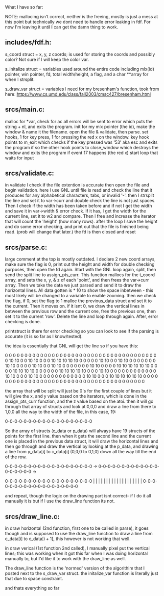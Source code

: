 What I have so far:

NOTE: mallocing isn't correct, neither is the freeing, mostly is just a mess at this point but technically we dont need
to handle error leaking in fdf. For now I'm leaving it until I can get the damn thing to work.

includes/fdf.h:
---------------
s_coord struct = x, y, z coords; is used for storing the coords and possibly color? Not sure if I will keep the color var.

s_initalize struct = variables used around the entire code including mlx(id) pointer, win pointer, fd, total width/height,
a flag, and a char **array for when I strsplit.

s_draw_var struct = variables I need for my bresenham's function, took from here: https://www.cs.umd.edu/class/fall2003/cmsc427/bresenham.html

srcs/main.c:
------------
malloc for *var, check for ac
all errors will be sent to error which puts the string + nl, and exits the program.
init for my mlx pointer (the id), make the window & name it the filename.
open the file & validate, then parse.
set hooks, 1 for key press, 1 for pressing the red x on the window.
key hook points to m_exit which checks if the key pressed was '53' aka esc and exits the program if so
the other hook points to close_window which destroys the window and exits the program if event 17 happens (the red x)
start loop that waits for input

srcs/validate.c:
----------------
in validate I check if the file extention is accurate
then open the file and begin validation.
here I use GNL until file is read and check the line that it produces for any alphabetical characters, tabs, or invalid '-'.
then I strsplit the line and set it to var->curr and double check the line is not just spaces.
Then I check if the width has been taken before and if not I get the width and save it in var->width & error check.
If it has, I get the width for the current line, set it to w2 and compare.
Then I free and increase the iterator that will count the 'height' (how many rows).
after the loop I save the height and do some error checking, and print out that the file is finished being read. (prob will change that later.)
the fd is then closed and reset

srcs/parse.c:
-------------
large comment at the top is mostly outdated.
I declare 2 new coord arrays, make sure the flag is 0, print out the height and width for double checking purposes, 
then open the fd again. Start with the GNL loop again, split, then send the split line to assign_pts_curr.
This function mallocs for the t_coord array, and sets the x, y, & z of each 'point', and then frees the var->curr array.
Then we take the data we just parsed and send it to draw the horizontal lines.
All data gotten is * 10 to show the space inbetween - this most likely will be changed to a variable to enable zooming.
then we check the flag, if 0, set the flag to 1 malloc the previous_data struct and set it to the current. Then it moves on.
if it isnt 0, we draw the vertical lines in between the previous row and the current one, free the previous one,
then set it to the current 'row'. Delete the line and loop through again. After, error checking is done.

printstruct is there for error checking so you can look to see if the parsing is accurate (it is so far as I know/tested).

the idea is essentially that GNL will get the line so if you have this:

0  0  0  0  0  0  0  0  0  0  0  0  0  0  0  0  0  0  0
0  0  0  0  0  0  0  0  0  0  0  0  0  0  0  0  0  0  0
0  0 10 10  0  0 10 10  0  0  0 10 10 10 10 10  0  0  0
0  0 10 10  0  0 10 10  0  0  0  0  0  0  0 10 10  0  0
0  0 10 10  0  0 10 10  0  0  0  0  0  0  0 10 10  0  0
0  0 10 10 10 10 10 10  0  0  0  0 10 10 10 10  0  0  0
0  0  0 10 10 10 10 10  0  0  0 10 10  0  0  0  0  0  0
0  0  0  0  0  0 10 10  0  0  0 10 10  0  0  0  0  0  0
0  0  0  0  0  0 10 10  0  0  0 10 10 10 10 10 10  0  0
0  0  0  0  0  0  0  0  0  0  0  0  0  0  0  0  0  0  0
0  0  0  0  0  0  0  0  0  0  0  0  0  0  0  0  0  0  0

the array that will be split will just be 0's for the first couple of lines but it will give the x, and y value based
on the iterators, which is done in the assign_pts_curr function, and the z value based on the atoi.
then it will go through that array of structs and look at 0,0,0 and draw a line from there to 1,0,0 all the way to the width
of the file, in this case, 19:

0-0-0-0-0-0-0-0-0-0-0-0-0-0-0-0-0-0-0

So the array of structs (c_data or p_data) will always have 19 structs of the points for the 
first line. then when it gets the second line and the current one is placed in the previous data struct, it will draw the
horizontal lines and then go through and draw the vertical by looking at the p_data, and drawing a line from p_data[i] to c_data[i] (0,0,0 to 0,1,0) down all the way till the end of the row.

0-0-0-0-0-0-0-0-0-0-0-0-0-0-0-0-0-0-0 -> 
0-0-0-0-0-0-0-0-0-0-0-0-0-0-0-0-0-0-0 ->

0-0-0-0-0-0-0-0-0-0-0-0-0-0-0-0-0-0-0
| | | | | | | | | | | | | | | | | | |
0-0-0-0-0-0-0-0-0-0-0-0-0-0-0-0-0-0-0

and repeat, though the logic on the drawing part isnt correct- if I do it all manually it is but if I use the draw_line function its not.

srcs/draw_line.c:
-----------------
in draw horizontal (2nd function, first one to be called in parse), it goes though and is supposed to use the 
draw_line function to draw a line from c_data[i] to c_data[i + 1], this however is not working that well.

in draw verical (1st function 2nd called), I manually pixel put the vertical lines; this was working when it got this far
when I was doing horizontal manually to, but I'd like it to work with the draw_line as well. 

The draw_line function is the 'normed' version of the algorithim that I posted next to the s_draw_var struct.
the initalize_var function is literally just that due to space constraint.

and thats everything so far
